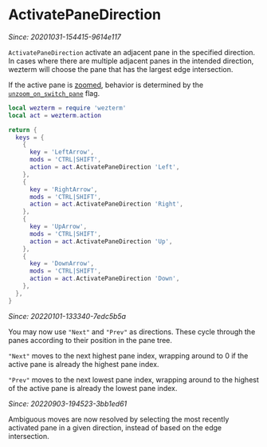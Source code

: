 # ActivatePaneDirection

*Since: 20201031-154415-9614e117*

`ActivatePaneDirection` activate an adjacent pane in the specified direction.
In cases where there are multiple adjacent panes in the intended direction,
wezterm will choose the pane that has the largest edge intersection.

If the active pane is [zoomed](TogglePaneZoomState.md), behavior is determined
by the [`unzoom_on_switch_pane`](../config/unzoom_on_switch_pane.md) flag. 

```lua
local wezterm = require 'wezterm'
local act = wezterm.action

return {
  keys = {
    {
      key = 'LeftArrow',
      mods = 'CTRL|SHIFT',
      action = act.ActivatePaneDirection 'Left',
    },
    {
      key = 'RightArrow',
      mods = 'CTRL|SHIFT',
      action = act.ActivatePaneDirection 'Right',
    },
    {
      key = 'UpArrow',
      mods = 'CTRL|SHIFT',
      action = act.ActivatePaneDirection 'Up',
    },
    {
      key = 'DownArrow',
      mods = 'CTRL|SHIFT',
      action = act.ActivatePaneDirection 'Down',
    },
  },
}
```

*Since: 20220101-133340-7edc5b5a*

You may now use `"Next"` and `"Prev"` as directions.  These cycle
through the panes according to their position in the pane tree.

`"Next"` moves to the next highest pane index, wrapping around to 0
if the active pane is already the highest pane index.

`"Prev"` moves to the next lowest pane index, wrapping around to
the highest of the active pane is already the lowest pane index.

*Since: 20220903-194523-3bb1ed61*

Ambiguous moves are now resolved by selecting the most recently activated pane
in a given direction, instead of based on the edge intersection.
